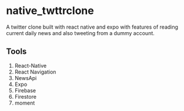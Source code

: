 # native_twttrclone

A twitter clone built with react native and expo with features of reading current daily news and
also tweeting from a dummy account.

## Tools

1. React-Native
2. React Navigation
3. NewsApi
4. Expo
5. Firebase
6. Firestore
7. moment 

